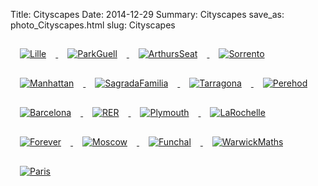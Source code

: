Title: Cityscapes
Date: 2014-12-29
Summary: Cityscapes
save_as: photo_Cityscapes.html
slug: Cityscapes

<a href="images/portfolio/Cityscapes/01_Lille.jpg" class="swipebox" title="Lille">
	<img src="images/portfolio/Cityscapes/thumb_01_Lille.jpg" alt="Lille" style="padding: 15px;"/>
</a>

<a href="images/portfolio/Cityscapes/02_ParkGuell.jpg" class="swipebox" title="ParkGuell">
	<img src="images/portfolio/Cityscapes/thumb_02_ParkGuell.jpg" alt="ParkGuell" style="padding: 15px;"/>
</a>

<a href="images/portfolio/Cityscapes/03_ArthursSeat.jpg" class="swipebox" title="ArthursSeat">
	<img src="images/portfolio/Cityscapes/thumb_03_ArthursSeat.jpg" alt="ArthursSeat" style="padding: 15px;"/>
</a>

<a href="images/portfolio/Cityscapes/05_Sorrento.jpg" class="swipebox" title="Sorrento">
	<img src="images/portfolio/Cityscapes/thumb_05_Sorrento.jpg" alt="Sorrento" style="padding: 15px;"/>
</a>

<a href="images/portfolio/Cityscapes/06_Manhattan.jpg" class="swipebox" title="Manhattan">
	<img src="images/portfolio/Cityscapes/thumb_06_Manhattan.jpg" alt="Manhattan" style="padding: 15px;"/>
</a>

<a href="images/portfolio/Cityscapes/07_SagradaFamilia.jpg" class="swipebox" title="SagradaFamilia">
	<img src="images/portfolio/Cityscapes/thumb_07_SagradaFamilia.jpg" alt="SagradaFamilia" style="padding: 15px;"/>
</a>

<a href="images/portfolio/Cityscapes/08_Tarragona.jpg" class="swipebox" title="Tarragona">
	<img src="images/portfolio/Cityscapes/thumb_08_Tarragona.jpg" alt="Tarragona" style="padding: 15px;"/>
</a>

<a href="images/portfolio/Cityscapes/09_Perehod.jpg" class="swipebox" title="Perehod">
	<img src="images/portfolio/Cityscapes/thumb_09_Perehod.jpg" alt="Perehod" style="padding: 15px;"/>
</a>

<a href="images/portfolio/Cityscapes/10_Barcelona.jpg" class="swipebox" title="Barcelona">
	<img src="images/portfolio/Cityscapes/thumb_10_Barcelona.jpg" alt="Barcelona" style="padding: 15px;"/>
</a>

<a href="images/portfolio/Cityscapes/11_RER.jpg" class="swipebox" title="RER">
	<img src="images/portfolio/Cityscapes/thumb_11_RER.jpg" alt="RER" style="padding: 15px;"/>
</a>

<a href="images/portfolio/Cityscapes/12_Plymouth.jpg" class="swipebox" title="Plymouth">
	<img src="images/portfolio/Cityscapes/thumb_12_Plymouth.jpg" alt="Plymouth" style="padding: 15px;"/>
</a>

<a href="images/portfolio/Cityscapes/13_LaRochelle.jpg" class="swipebox" title="LaRochelle">
	<img src="images/portfolio/Cityscapes/thumb_13_LaRochelle.jpg" alt="LaRochelle" style="padding: 15px;"/>
</a>

<a href="images/portfolio/Cityscapes/14_Forever.jpg" class="swipebox" title="Forever">
	<img src="images/portfolio/Cityscapes/thumb_14_Forever.jpg" alt="Forever" style="padding: 15px;"/>
</a>

<a href="images/portfolio/Cityscapes/15_Moscow.jpg" class="swipebox" title="Moscow">
	<img src="images/portfolio/Cityscapes/thumb_15_Moscow.jpg" alt="Moscow" style="padding: 15px;"/>
</a>

<a href="images/portfolio/Cityscapes/16_Funchal.jpg" class="swipebox" title="Funchal">
	<img src="images/portfolio/Cityscapes/thumb_16_Funchal.jpg" alt="Funchal" style="padding: 15px;"/>
</a>

<a href="images/portfolio/Cityscapes/17_WarwickMaths.jpg" class="swipebox" title="WarwickMaths">
	<img src="images/portfolio/Cityscapes/thumb_17_WarwickMaths.jpg" alt="WarwickMaths" style="padding: 15px;"/>
</a>

<a href="images/portfolio/Cityscapes/18_Paris.jpg" class="swipebox" title="Paris">
	<img src="images/portfolio/Cityscapes/thumb_18_Paris.jpg" alt="Paris" style="padding: 15px;"/>
</a>



<script type="text/javascript">
	;( function( $ ) {
	$( ".swipebox" ).swipebox();
	} )( jQuery );
</script>

